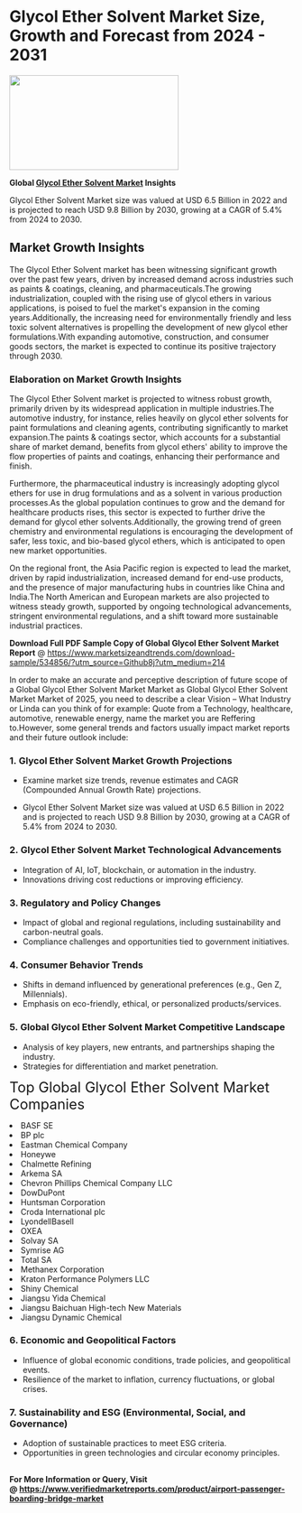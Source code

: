<H1>Glycol Ether Solvent Market Size, Growth and Forecast from 2024 - 2031</H1><img class="aligncenter size-medium wp-image-584254" src="https://thirdeyenews.in/wp-content/uploads/2024/09/Global-Market-Research-300x168.jpeg" alt="" width="300" height="168" /><p><strong>Global&nbsp;<a href="https://www.marketsizeandtrends.com/download-sample/534856/?utm_source=Github8j?utm_medium=214">Glycol Ether Solvent Market</a> Insights</strong></p><p>Glycol Ether Solvent Market size was valued at USD 6.5 Billion in 2022 and is projected to reach USD 9.8 Billion by 2030, growing at a CAGR of 5.4% from 2024 to 2030.</p><p><h2>Market Growth Insights</h2> <p>The Glycol Ether Solvent market has been witnessing significant growth over the past few years, driven by increased demand across industries such as paints & coatings, cleaning, and pharmaceuticals.The growing industrialization, coupled with the rising use of glycol ethers in various applications, is poised to fuel the market's expansion in the coming years.Additionally, the increasing need for environmentally friendly and less toxic solvent alternatives is propelling the development of new glycol ether formulations.With expanding automotive, construction, and consumer goods sectors, the market is expected to continue its positive trajectory through 2030.</p> <h3>Elaboration on Market Growth Insights</h3> <p>The Glycol Ether Solvent market is projected to witness robust growth, primarily driven by its widespread application in multiple industries.The automotive industry, for instance, relies heavily on glycol ether solvents for paint formulations and cleaning agents, contributing significantly to market expansion.The paints & coatings sector, which accounts for a substantial share of market demand, benefits from glycol ethers' ability to improve the flow properties of paints and coatings, enhancing their performance and finish.</p> <p>Furthermore, the pharmaceutical industry is increasingly adopting glycol ethers for use in drug formulations and as a solvent in various production processes.As the global population continues to grow and the demand for healthcare products rises, this sector is expected to further drive the demand for glycol ether solvents.Additionally, the growing trend of green chemistry and environmental regulations is encouraging the development of safer, less toxic, and bio-based glycol ethers, which is anticipated to open new market opportunities.</p> <p>On the regional front, the Asia Pacific region is expected to lead the market, driven by rapid industrialization, increased demand for end-use products, and the presence of major manufacturing hubs in countries like China and India.The North American and European markets are also projected to witness steady growth, supported by ongoing technological advancements, stringent environmental regulations, and a shift toward more sustainable industrial practices.</p> <p><span class=""><strong>Download Full PDF Sample Copy of Global Glycol Ether Solvent Market Report</strong> @ <a href="https://www.marketsizeandtrends.com/download-sample/534856/?utm_source=Github8j?utm_medium=214" target="_blank">https://www.marketsizeandtrends.com/download-sample/534856/?utm_source=Github8j?utm_medium=214</a></span></p><p>In order to make an accurate and perceptive description of future scope of a Global&nbsp;Glycol Ether Solvent Market Market as Global&nbsp;Glycol Ether Solvent Market Market of 2025, you need to describe a clear Vision &ndash; What Industry or Linda can you think of for example: Quote from a Technology, healthcare, automotive, renewable energy, name the market you are Reffering to.However, some general trends and factors usually impact market reports and their future outlook include:</p><h3>1.&nbsp;<strong>Glycol Ether Solvent Market Growth Projections</strong></h3><ul><li>Examine market size trends, revenue estimates and CAGR (Compounded Annual Growth Rate) projections.</li><li><p>Glycol Ether Solvent Market size was valued at USD 6.5 Billion in 2022 and is projected to reach USD 9.8 Billion by 2030, growing at a CAGR of 5.4% from 2024 to 2030.</p></li></ul><h3>2.&nbsp;<strong>Glycol Ether Solvent Market Technological Advancements</strong></h3><ul><li>Integration of AI, IoT, blockchain, or automation in the industry.</li><li>Innovations driving cost reductions or improving efficiency.</li></ul><h3>3.&nbsp;<strong>Regulatory and Policy Changes</strong></h3><ul><li>Impact of global and regional regulations, including sustainability and carbon-neutral goals.</li><li>Compliance challenges and opportunities tied to government initiatives.</li></ul><h3>4.&nbsp;<strong>Consumer Behavior Trends</strong></h3><ul><li>Shifts in demand influenced by generational preferences (e.g., Gen Z, Millennials).</li><li>Emphasis on eco-friendly, ethical, or personalized products/services.</li></ul><h3>5.&nbsp;<strong>Global Glycol Ether Solvent Market Competitive Landscape</strong></h3><ul><li>Analysis of key players, new entrants, and partnerships shaping the industry.</li><li>Strategies for differentiation and market penetration.</li></ul><p data-pm-slice="1 1 []"><span style="color: inherit; font-family: inherit; font-size: 25px;">Top Global Glycol Ether Solvent Market Companies</span></p><div class="" data-test-id=""><p><li>BASF SE</li><li> BP plc</li><li> Eastman Chemical Company</li><li> Honeywe</li><li> Chalmette Refining</li><li> Arkema SA</li><li> Chevron Phillips Chemical Company LLC</li><li> DowDuPont</li><li> Huntsman Corporation</li><li> Croda International plc</li><li> LyondellBasell</li><li> OXEA</li><li> Solvay SA</li><li> Symrise AG</li><li> Total SA</li><li> Methanex Corporation</li><li> Kraton Performance Polymers LLC</li><li> Shiny Chemical</li><li> Jiangsu Yida Chemical</li><li> Jiangsu Baichuan High-tech New Materials</li><li> Jiangsu Dynamic Chemical</li></p></div><h3>6.&nbsp;<strong>Economic and Geopolitical Factors</strong></h3><ul><li>Influence of global economic conditions, trade policies, and geopolitical events.</li><li>Resilience of the market to inflation, currency fluctuations, or global crises.</li></ul><h3>7.&nbsp;<strong>Sustainability and ESG (Environmental, Social, and Governance)</strong></h3><ul><li>Adoption of sustainable practices to meet ESG criteria.</li><li>Opportunities in green technologies and circular economy principles.</li></ul><h2><strong style="font-size: 14px;">For More Information or Query, Visit @&nbsp;</strong><a style="background-color: #ffffff; font-size: 14px;" href="https://www.marketsizeandtrends.com/report/glycol-ether-solvent-market/" target="_blank">https://www.verifiedmarketreports.com/product/airport-passenger-boarding-bridge-market</a></h2>